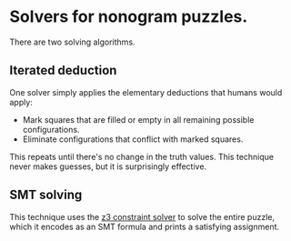 # Solvers for nonogram puzzles.

There are two solving algorithms.

## Iterated deduction
One solver simply applies the elementary deductions that humans would apply:
 - Mark squares that are filled or empty in all remaining possible configurations.
 - Eliminate configurations that conflict with marked squares.
 
This repeats until there's no change in the truth values. This technique never makes guesses, but it is surprisingly effective.

## SMT solving

This technique uses the [z3 constraint solver](https://github.com/Z3Prover/z3) to solve the entire puzzle, which it encodes as an SMT formula and prints a satisfying assignment.
